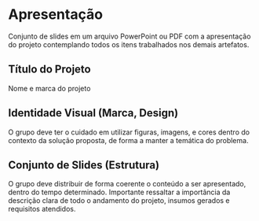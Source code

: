 # Apresentação

Conjunto de slides em um arquivo PowerPoint ou PDF com a apresentação do projeto contemplando todos os itens trabalhados nos demais artefatos.

## Título do Projeto

Nome e marca do projeto

## Identidade Visual (Marca, Design)

O grupo deve ter o cuidado em utilizar figuras, imagens, e cores dentro do contexto da solução proposta, de forma a manter a temática do problema.

## Conjunto de Slides (Estrutura)

O grupo deve distribuir de forma coerente o conteúdo a ser apresentado, dentro do tempo determinado. Importante ressaltar a importância da descrição clara de todo o andamento do projeto, insumos gerados e requisitos atendidos.
